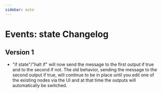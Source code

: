 ```yaml
---
sidebar: auto
---
```


# Events: state Changelog

## Version 1

- "if state"/"halt if" will now send the message to the first output if true and
  to the second if not. The old behavior, sending the message to the second
  output if true, will continue to be in place until you edit one of the
  existing nodes via the UI and at that time the outputs will automatically be
  switched.
